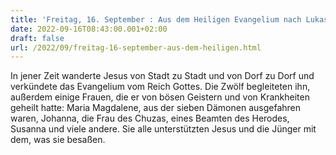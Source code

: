 ```yaml
---
title: 'Freitag, 16. September : Aus dem Heiligen Evangelium nach Lukas - Lk 8,1-3.'
date: 2022-09-16T08:43:00.001+02:00
draft: false
url: /2022/09/freitag-16-september-aus-dem-heiligen.html
---
```


In jener Zeit wanderte Jesus von Stadt zu Stadt und von Dorf zu Dorf und verkündete das Evangelium vom Reich Gottes. Die Zwölf begleiteten ihn, außerdem einige Frauen, die er von bösen Geistern und von Krankheiten geheilt hatte: Maria Magdalene, aus der sieben Dämonen ausgefahren waren, Johanna, die Frau des Chuzas, eines Beamten des Herodes, Susanna und viele andere. Sie alle unterstützten Jesus und die Jünger mit dem, was sie besaßen.